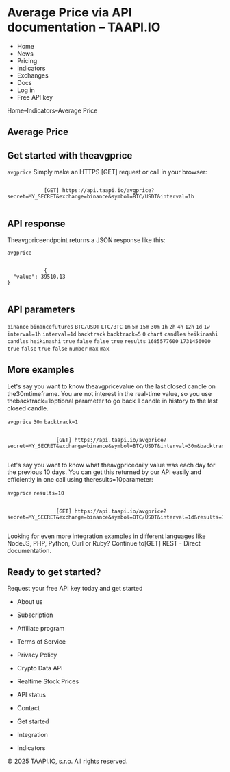 # Average Price via API documentation – TAAPI.IO

- Home
- News
- Pricing
- Indicators
- Exchanges
- Docs
- Log in
- Free API key

Home–Indicators–Average Price


## Average Price

## Get started with theavgprice
`avgprice` Simply make an HTTPS [GET] request or call in your browser:


```

			[GET] https://api.taapi.io/avgprice?secret=MY_SECRET&exchange=binance&symbol=BTC/USDT&interval=1h
		
```

## API response
Theavgpriceendpoint returns a JSON response like this:

`avgprice` 
```

			{
  "value": 39510.13
}
		
```

## API parameters
`binance` `binancefutures` `BTC/USDT` `LTC/BTC` `1m` `5m` `15m` `30m` `1h` `2h` `4h` `12h` `1d` `1w` `interval=1h` `interval=1d` `backtrack` `backtrack=5` `0` `chart` `candles` `heikinashi` `candles` `heikinashi` `true` `false` `false` `true` `results` `1685577600` `1731456000` `true` `false` `true` `false` `number` `max` `max` 
## More examples
Let's say you want to know theavgpricevalue on the last closed candle on the30mtimeframe. You are not interest in the real-time value, so you use thebacktrack=1optional parameter to go back 1 candle in history to the last closed candle.

`avgprice` `30m` `backtrack=1` 
```

				[GET] https://api.taapi.io/avgprice?secret=MY_SECRET&exchange=binance&symbol=BTC/USDT&interval=30m&backtrack=1
			
```
Let's say you want to know what theavgpricedaily value was each day for the previous 10 days. You can get this returned by our API easily and efficiently in one call using theresults=10parameter:

`avgprice` `results=10` 
```

				[GET] https://api.taapi.io/avgprice?secret=MY_SECRET&exchange=binance&symbol=BTC/USDT&interval=1d&results=10
			
```
Looking for even more integration examples in different languages like NodeJS, PHP, Python, Curl or Ruby? Continue to[GET] REST - Direct documentation.


## Ready to get started?
Request your free API key today and get started

- About us
- Subscription
- Affiliate program
- Terms of Service
- Privacy Policy
- Crypto Data API
- Realtime Stock Prices
- API status
- Contact

- Get started
- Integration
- Indicators

© 2025 TAAPI.IO, s.r.o. All rights reserved.

